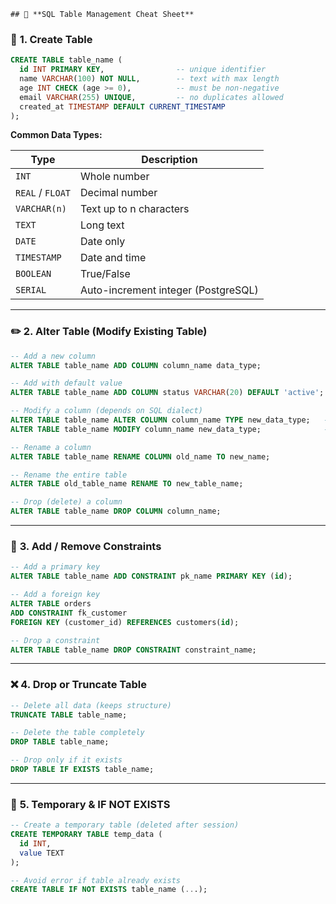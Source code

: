 	## 🧱 **SQL Table Management Cheat Sheet**

### 🧩 **1. Create Table**

```sql
CREATE TABLE table_name (
  id INT PRIMARY KEY,                -- unique identifier
  name VARCHAR(100) NOT NULL,        -- text with max length
  age INT CHECK (age >= 0),          -- must be non-negative
  email VARCHAR(255) UNIQUE,         -- no duplicates allowed
  created_at TIMESTAMP DEFAULT CURRENT_TIMESTAMP
);
```

**Common Data Types:**

|Type|Description|
|---|---|
|`INT`|Whole number|
|`REAL` / `FLOAT`|Decimal number|
|`VARCHAR(n)`|Text up to n characters|
|`TEXT`|Long text|
|`DATE`|Date only|
|`TIMESTAMP`|Date and time|
|`BOOLEAN`|True/False|
|`SERIAL`|Auto-increment integer (PostgreSQL)|

---

### ✏️ **2. Alter Table (Modify Existing Table)**

```sql
-- Add a new column
ALTER TABLE table_name ADD COLUMN column_name data_type;

-- Add with default value
ALTER TABLE table_name ADD COLUMN status VARCHAR(20) DEFAULT 'active';

-- Modify a column (depends on SQL dialect)
ALTER TABLE table_name ALTER COLUMN column_name TYPE new_data_type;   -- PostgreSQL
ALTER TABLE table_name MODIFY column_name new_data_type;              -- MySQL

-- Rename a column
ALTER TABLE table_name RENAME COLUMN old_name TO new_name;

-- Rename the entire table
ALTER TABLE old_table_name RENAME TO new_table_name;

-- Drop (delete) a column
ALTER TABLE table_name DROP COLUMN column_name;
```

---

### 🔐 **3. Add / Remove Constraints**

```sql
-- Add a primary key
ALTER TABLE table_name ADD CONSTRAINT pk_name PRIMARY KEY (id);

-- Add a foreign key
ALTER TABLE orders
ADD CONSTRAINT fk_customer
FOREIGN KEY (customer_id) REFERENCES customers(id);

-- Drop a constraint
ALTER TABLE table_name DROP CONSTRAINT constraint_name;
```
---

### ❌ **4. Drop or Truncate Table**

```sql
-- Delete all data (keeps structure)
TRUNCATE TABLE table_name;

-- Delete the table completely
DROP TABLE table_name;

-- Drop only if it exists
DROP TABLE IF EXISTS table_name;
```

---

### 🧠 **5. Temporary & IF NOT EXISTS**

```sql
-- Create a temporary table (deleted after session)
CREATE TEMPORARY TABLE temp_data (
  id INT,
  value TEXT
);

-- Avoid error if table already exists
CREATE TABLE IF NOT EXISTS table_name (...);
```